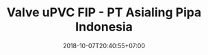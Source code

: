 ---
title: "Valve uPVC FIP - PT Asialing Pipa Indonesia"
date: 2018-10-07T20:40:55+07:00
draft: false
layout: "valve-fip-upvc"
---